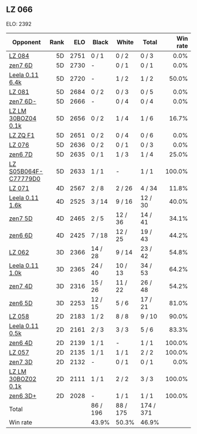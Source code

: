 ## LZ 066 ##

ELO: 2392

Opponent | Rank | ELO | Black | White | Total | Win rate
---------|-----:|----:|-------|-------|-------|-------:
[LZ 084](LZ%20084.md) | 5D | 2751 | 0 / 1 | 0 / 2 | 0 / 3 | 0.0%
[zen7 6D](zen7%206D.md) | 5D | 2730 | - | 0 / 1 | 0 / 1 | 0.0%
[Leela 0.11 6.4k](Leela%200.11%206.4k.md) | 5D | 2720 | - | 1 / 2 | 1 / 2 | 50.0%
[LZ 081](LZ%20081.md) | 5D | 2684 | 0 / 2 | 0 / 3 | 0 / 5 | 0.0%
[zen7 6D-](zen7%206D-.md) | 5D | 2666 | - | 0 / 4 | 0 / 4 | 0.0%
[LZ LM 30BOZ04 0.1k](LZ%20LM%2030BOZ04%200.1k.md) | 5D | 2656 | 0 / 2 | 1 / 4 | 1 / 6 | 16.7%
[LZ ZQ F1](LZ%20ZQ%20F1.md) | 5D | 2651 | 0 / 2 | 0 / 4 | 0 / 6 | 0.0%
[LZ 076](LZ%20076.md) | 5D | 2636 | 0 / 2 | 0 / 1 | 0 / 3 | 0.0%
[zen6 7D](zen6%207D.md) | 5D | 2635 | 0 / 1 | 1 / 3 | 1 / 4 | 25.0%
[LZ S05B064F-C77779D0](LZ%20S05B064F-C77779D0.md) | 5D | 2633 | 1 / 1 | - | 1 / 1 | 100.0%
[LZ 071](LZ%20071.md) | 4D | 2567 | 2 / 8 | 2 / 26 | 4 / 34 | 11.8%
[Leela 0.11 1.6k](Leela%200.11%201.6k.md) | 4D | 2525 | 3 / 14 | 9 / 16 | 12 / 30 | 40.0%
[zen7 5D](zen7%205D.md) | 4D | 2465 | 2 / 5 | 12 / 36 | 14 / 41 | 34.1%
[zen6 6D](zen6%206D.md) | 4D | 2425 | 7 / 18 | 12 / 25 | 19 / 43 | 44.2%
[LZ 062](LZ%20062.md) | 3D | 2366 | 14 / 28 | 9 / 14 | 23 / 42 | 54.8%
[Leela 0.11 1.0k](Leela%200.11%201.0k.md) | 3D | 2365 | 24 / 40 | 10 / 13 | 34 / 53 | 64.2%
[zen7 4D](zen7%204D.md) | 3D | 2316 | 15 / 26 | 11 / 22 | 26 / 48 | 54.2%
[zen6 5D](zen6%205D.md) | 3D | 2253 | 12 / 15 | 5 / 6 | 17 / 21 | 81.0%
[LZ 058](LZ%20058.md) | 2D | 2183 | 1 / 2 | 8 / 8 | 9 / 10 | 90.0%
[Leela 0.11 0.5k](Leela%200.11%200.5k.md) | 2D | 2161 | 2 / 3 | 3 / 3 | 5 / 6 | 83.3%
[zen6 4D](zen6%204D.md) | 2D | 2139 | 1 / 1 | - | 1 / 1 | 100.0%
[LZ 057](LZ%20057.md) | 2D | 2135 | 1 / 1 | 1 / 1 | 2 / 2 | 100.0%
[zen7 3D](zen7%203D.md) | 2D | 2132 | - | 0 / 1 | 0 / 1 | 0.0%
[LZ LM 30BOZ02 0.1k](LZ%20LM%2030BOZ02%200.1k.md) | 2D | 2111 | 1 / 1 | 2 / 2 | 3 / 3 | 100.0%
[zen6 3D+](zen6%203D+.md) | 2D | 2028 | - | 1 / 1 | 1 / 1 | 100.0%
Total | | | 86 / 196 | 88 / 175 | 174 / 371 | 
Win rate| | | 43.9% | 50.3% | 46.9% | 
